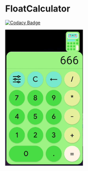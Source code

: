 # FloatCalculator

[![Codacy Badge](https://api.codacy.com/project/badge/Grade/4433b20fec5d45ee8806137af6f21091)](https://app.codacy.com/gh/WhatTheBlock/FloatCalculator?utm_source=github.com&utm_medium=referral&utm_content=WhatTheBlock/FloatCalculator&utm_campaign=Badge_Grade_Settings)

![preview.png](/preview.png)
